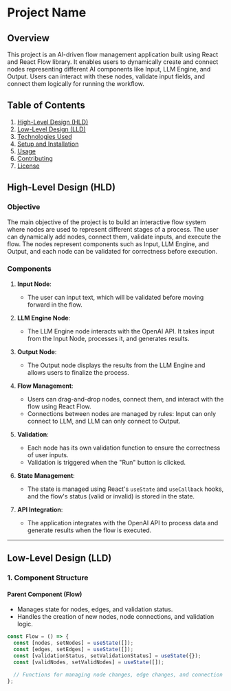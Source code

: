 # Project Name

## Overview

This project is an AI-driven flow management application built using React and React Flow library. It enables users to dynamically create and connect nodes representing different AI components like Input, LLM Engine, and Output. Users can interact with these nodes, validate input fields, and connect them logically for running the workflow.

## Table of Contents

1. [High-Level Design (HLD)](#high-level-design-hld)
2. [Low-Level Design (LLD)](#low-level-design-lld)
3. [Technologies Used](#technologies-used)
4. [Setup and Installation](#setup-and-installation)
5. [Usage](#usage)
6. [Contributing](#contributing)
7. [License](#license)

## High-Level Design (HLD)

### Objective

The main objective of the project is to build an interactive flow system where nodes are used to represent different stages of a process. The user can dynamically add nodes, connect them, validate inputs, and execute the flow. The nodes represent components such as Input, LLM Engine, and Output, and each node can be validated for correctness before execution.

### Components

1. **Input Node**:
   - The user can input text, which will be validated before moving forward in the flow.
2. **LLM Engine Node**:

   - The LLM Engine node interacts with the OpenAI API. It takes input from the Input Node, processes it, and generates results.

3. **Output Node**:

   - The Output node displays the results from the LLM Engine and allows users to finalize the process.

4. **Flow Management**:

   - Users can drag-and-drop nodes, connect them, and interact with the flow using React Flow.
   - Connections between nodes are managed by rules: Input can only connect to LLM, and LLM can only connect to Output.

5. **Validation**:

   - Each node has its own validation function to ensure the correctness of user inputs.
   - Validation is triggered when the "Run" button is clicked.

6. **State Management**:

   - The state is managed using React's `useState` and `useCallback` hooks, and the flow's status (valid or invalid) is stored in the state.

7. **API Integration**:
   - The application integrates with the OpenAI API to process data and generate results when the flow is executed.

---

## Low-Level Design (LLD)

### 1. **Component Structure**

#### Parent Component (Flow)

- Manages state for nodes, edges, and validation status.
- Handles the creation of new nodes, node connections, and validation logic.

```jsx
const Flow = () => {
  const [nodes, setNodes] = useState([]);
  const [edges, setEdges] = useState([]);
  const [validationStatus, setValidationStatus] = useState({});
  const [validNodes, setValidNodes] = useState([]);

  // Functions for managing node changes, edge changes, and connection logic.
};
```
